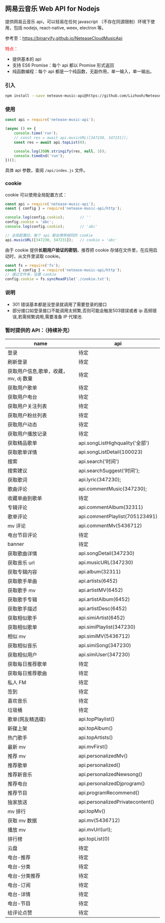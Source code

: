 ## 网易云音乐 Web API for Nodejs
提供网易云音乐 api，可以轻易在任何 javascript （不存在同源限制）环境下使用，包括 nodejs, react-native, weex, electron 等。

参考至：https://binaryify.github.io/NeteaseCloudMusicApi

<font color='red'>特点：</font>
- 提供基本的 api
- 支持 ES6 Promise：每个 api 都以 Promise 形式返回
- 纯函数编程：每个 api 都是一个纯函数，无副作用，单一输入，单一输出。

### 引入

```bash
npm install --save netease-music-api@https://github.com/Lizhooh/NeteaseMusicApi.git
```

### 使用

```js
const api = require('netease-music-api');

(async () => {
    console.time('run');
    // const res = await api.musicURL([347230, 347231]);
    const res = await api.topList(0);

    console.log(JSON.stringify(res, null, 3));
    console.timeEnd('run');
})();
```

具体 api 参数，查阅 `/api/index.js` 文件。

### cookie
cookie 可以使用全局配置方式：

```js
const api = require('netease-music-api');
const { config } = require('netease-music-api/http');

console.log(config.cookie);       // ''
config.cookie = 'abc';
console.log(config.cookie);       // 'abc'

// 全局配置后，每个 api 都会携带相同的 cookie
api.musicURL([347230, 347231]);   // cookie = 'abc'
```

由于 cookie 提供**长期用户验证的密钥**，推荐把 cookie 存储在文件里，在应用启动时，从文件里读取 cookie。

```js
const fs = require('fs');
const { config } = require('netease-music-api/http');
// 通过文件来，设置 cookie
config.cookie = fs.syncReadFile('./cookie.txt');
```

### 说明
- 301 错误基本都是没登录就调用了需要登录的接口
- 部分接口如登录接口不能调用太频繁,否则可能会触发503错误或者 ip 高频错误,若需频繁调用,需要准备 IP 代理池.

### 暂时提供的 API：（持续补充）

name | api
--- | ---
登录 | 待定
刷新登录 | 待定
获取用户信息,歌单，收藏，mv, dj 数量 | 待定
获取用户歌单 | 待定
获取用户电台 | 待定
获取用户关注列表 | 待定
获取用户粉丝列表 | 待定
获取用户动态 | 待定
获取用户播放记录 | 待定
获取精品歌单 | api.songListHighquality('全部')
获取歌单详情 | api.songListDetail(100023)
搜索 | api.search('时间')
搜索建议 | api.searchSuggest('时间');
获取歌词 | api.lyric(347230);
歌曲评论 | api.commentMusic(347230);
收藏单曲到歌单 | 待定
专辑评论 | api.commentAlbum(32311)
歌单评论 | api.commentPlaylist(705123491)
mv 评论 | api.commentMv(5436712)
电台节目评论 | 待定
banner | 待定
获取歌曲详情 | api.songDetail(347230)
获取音乐 url | api.musicURL(347230)
获取专辑内容 | api.album(32311)
获取歌手单曲 | api.artists(6452)
获取歌手 mv | api.artistMV(6452)
获取歌手专辑 | api.artistAlbum(6452)
获取歌手描述 | api.artistDesc(6452)
获取相似歌手 | api.simiArtist(6452)
获取相似歌单 | api.simiPlaylist(347230)
相似 mv  | api.simiMV(5436712)
获取相似音乐 | api.simiSong(347230)
获取相似用户 | api.simiUser(347230)
获取每日推荐歌单 | 待定
获取每日推荐歌曲 | 待定
私人 FM | 待定
签到 | 待定
喜欢音乐 | 待定
垃圾桶 | 待定
歌单(网友精选碟) | api.topPlaylist()
新碟上架 | api.topAlbum()
热门歌手 | api.topArtists()
最新 mv | api.mvFirst()
推荐 mv | api.personalizedMv()
推荐歌单 | api.personalized()
推荐新音乐 | api.personalizedNewsong()
推荐电台 | api.personalizedDjprogram()
推荐节目 | api.programRecommend()
独家放送 | api.personalizedPrivatecontent()
mv 排行 | api.topMv()
获取 mv 数据 | api.mv(5436712)
播放 mv | api.mvUrl(url);
排行榜 | api.topList(0)
云盘 | 待定
电台-推荐 | 待定
电台-分类 | 待定
电台-分类推荐 | 待定
电台-订阅 | 待定
电台-详情 | 待定
电台-节目 | 待定
给评论点赞 | 待定

